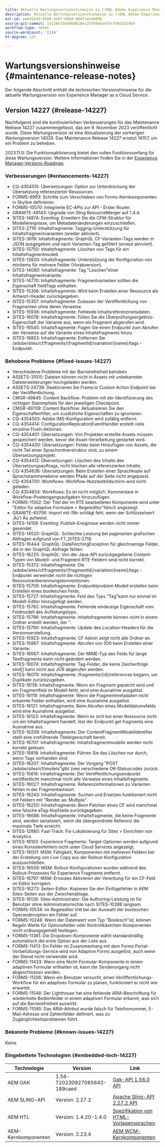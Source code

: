 ```yaml
---
title: Aktuelle Wartungsversionshinweise zu [!DNL Adobe Experience Manager] as a Cloud Service.
description: Aktuelle Wartungsversionshinweise zu [!DNL Adobe Experience Manager] as a Cloud Service.
exl-id: eee42b4d-9206-4ebf-b88d-d8df14c46094
source-git-commit: 1a128e35be06d018ec25fb0e6a479cfd0d242dbd
workflow-type: tm+mt
source-wordcount: '1114'
ht-degree: 12%

---
```


# Wartungsversionshinweise {#maintenance-release-notes}

Der folgende Abschnitt enthält die technischen Versionshinweise für die aktuelle Wartungsversion von Experience Manager as a Cloud Service.

## Version 14227 {#release-14227}

Nachfolgend sind die kontinuierlichen Verbesserungen für das Maintenance Release 14227 zusammengefasst, das am 9. November 2023 veröffentlicht wurde. Diese Wartungsversion ist eine Aktualisierung der vorherigen Wartungsversion 14029. Das Maintenance Release 14227 ersetzt 14157, um ein Problem zu beheben.

2023.11.0: Die Funktionsaktivierung bietet den vollen Funktionsumfang für diese Wartungsversion. Weitere Informationen finden Sie in der [Experience Manager-Versions-Roadmap](https://experienceleague.adobe.com/docs/experience-manager-release-information/aem-release-updates/update-releases-roadmap.html?lang=de).

### Verbesserungen {#enhancements-14227}

<!--* ASSETS-29631: Assets Cloud: Use dam:roles for secure delivery/search.-->
* CQ-4354515: Übersetzungen: Option zur Unterdrückung der Übersetzung referenzierter Ressourcen.
* FORMS-9993: Schritte zum Verschieben von Forms-Kernkomponenten in Skyline definieren.
* FORMS-10570: Integrierte EC-APIs zur API - Erster Router.
* GRANITE-48143: Upgrade von Sling ResourceMerger auf 1.4.4.
* SITES-14874: Eventing: Erweitern Sie die CFM-Struktur für Modellereignisse, um Metadatenänderungen einzuschließen.
* SITES-2719: Inhaltsfragmente: Tagging-Unterstützung für Inhaltsfragmentvarianten (wieder aktiviert).
* SITES-3619: Inhaltsfragmente: GraphQL CF-Varianten-Tags werden in JSON ausgegeben und nach Varianten-Tag gefiltert (erneut aktiviert).
* SITES-13750: Inhaltsfragmente: Löschen von Tags für ein Inhaltsfragmentmodell.
* SITES-13920: Inhaltsfragmente: Unterstützung der Konfiguration von minItems für mehrere Felder (Vorabversion).
* SITES-14080: Inhaltsfragmente: Tag &quot;Löschen&quot;einer Inhaltsfragmentvariante.
* SITES-14770: Inhaltsfragmente: Fragmentvarianten sollten die Eigenschaft fieldTags enthalten.
* SITES-15356: Inhaltsfragmente: Wird beim Erstellen einer Ressource als Antwort-Header zurückgegeben.
* SITES-15357: Inhaltsfragmente: Zulassen der Veröffentlichung von Fragmenten ohne deren Verweise.
* SITES-15938: Inhaltsfragmente: Fehlende Inhaltsreferenzmetadaten.
* SITES-16078: Inhaltsfragmente: Füllen Sie die Überprüfungsergebnis-Eigenschaft der Variante aus, wenn ein Fragment abgerufen wird.
* SITES-16545: Inhaltsfragmente: Fügen Sie einen Endpunkt zum Abrufen der Verweise auf die Variante eines Inhaltsfragments hinzu.
* SITES-16853: Inhaltsfragmente: Entfernen Sie /adobe/sites/cf/fragments/{fragmentId}/variation/{name}/tags -Endpunkt.

### Behobene Probleme {#fixed-issues-14227}

* Verschiedene Probleme mit der Barrierefreiheit behoben
* ASSETS-31015: Dateien können nicht in Assets mit unbekannten Dateierweiterungen hochgeladen werden.
* ASSETS-24739: Deaktivieren Sie Frame.io Custom Action Endpoint bei der Veröffentlichung.
* CMGR-49845: Content Backflow: Problem mit der Identifizierung des richtigen Stammpfads für den jeweiligen Checkpoint.
* CMGR-49709: Content Backflow: Aktualisieren Sie den Eigenschaftenfilter, um zusätzliche Eigenschaften zu ignorieren.
* CQ-4354503: Adobe IMS-Konfiguration wird zufällig entfernt.
* CQ-4354414: ConfigurationReplicationEventHandler erstellt viele einzelne Flush-Aktionen.
* CQ-4354401: Übersetzungen: Von Projekten erstellte Assets müssen gespeichert werden, bevor die Asset-Verarbeitung gestartet wird.
* CQ-4354430: Übersetzungen: Fehler beim Hinzufügen von Assets, die nicht Teil einer Sprachordnerstruktur sind, zu einem Übersetzungsprojekt.
* CQ-4354412: Übersetzungen: Löschen des Inhalts des Übersetzungsauftrags, nicht löschen alle referenzierten Inhalte.
* CQ-4354636: Übersetzungen: Beim Erstellen einer Sprachkopie auf Sprachstammenebene werden Pfade auf der Seite nicht angepasst.
* CQ-4354700: Workflows: Workflow-Nutzlastbildschirm wird nicht geladen.
* CQ-4354834: Workflows: Es ist nicht möglich, Kommentare in Workflow-Posteingangsaufgaben hinzuzufügen.
* FORMS-11302: Der Titel der im RTE bearbeiteten Komponente wird unter &quot;Editor für adaptive Formulare > Regeleditor&quot;falsch angezeigt.
* GRANITE-45706: Import mit i18n schlägt fehl, wenn der Schlüsselwert ‚Äú‘) Äù aufweist.
* SITES-14156: Eventing: Publish-Ereignisse werden nicht immer gesendet.
* SITES-14520: GraphQL: Schlechte Leistung bei paginierten grafischen Abfragen aufgrund von FT_SITES-2719.
* SITES-16444: GraphQL: DataFetchingException für gleichnamige Felder, die in der GraphQL-Abfrage fehlen.
* SITES-16225: GraphQL: Von der Java-API zurückgegebene Content-Typen von Modell- und Fragment-RTE-Feldern sind nicht korrekt.
* SITES-15373: Inhaltsfragmente: Die /adobe/sites/cf/fragments/{fragmentId}/variation/{name}/tags -Endpunkt verwendet nicht die richtigen Ressourcenbenennungskonventionen.
* SITES-15709: Inhaltsfragmente: Endpunktproblem Modell erstellen beim Erstellen eines booleschen Felds.
* SITES-15727: Inhaltsfragmente: Feld des Typs &quot;Tag&quot;kann nur einmal im Modell-Editor hinzugefügt werden.
* SITES-15782: Inhaltsfragmente: Fehlende eindeutige Eigenschaft vom Feldmodell des Auflistungstyps.
* SITES-15786: Inhaltsfragmente: Inhaltsfragmente können nicht in einem Ordner erstellt werden, der &quot;.
* SITES-15790: Inhaltsfragmente: Update des Location-Headers für die Versionserstellung.
* SITES-15923: Inhaltsfragmente: CF Admin zeigt nicht alle Ordner an.
* SITES-15987: Inhaltsfragmente: Abrufen von 500 beim Erstellen einer Variante.
* SITES-16067: Inhaltsfragmente: Der MIME-Typ des Felds für lange Textfragmente kann nicht geändert werden.
* SITES-16074: Inhaltsfragmente: Tag-Felder, die keine Zeichenfolge sind[] kann nicht aus JCR abgerufen werden.
* SITES-16079: Inhaltsfragmente: /fragments/{id}/references begann, um Duplikate zurückzugeben.
* SITES-16118: Inhaltsfragmente: Wenn ein Fragment gepatcht wird und ein Fragmentfeld im Modell fehlt, wird eine Ausnahme ausgelöst.
* SITES-16119: Inhaltsfragmente: Wenn die Fragmentmetadaten nicht erkannte Felder enthalten, wird eine Ausnahme ausgelöst.
* SITES-16121: Inhaltsfragmente: Beim Abrufen eines Modelldatumsfelds wird eine Ausnahme ausgelöst.
* SITES-16123: Inhaltsfragmente: Wenn es sich bei einer Ressource nicht um ein Inhaltsfragment handelt, löst der Endpunkt get fragments eine Ausnahme aus.
* SITES-16208: Inhaltsfragmente: Der ContentFragmentModelIdentifier stellt eine irreführende Titeleigenschaft bereit.
* SITES-16707: Inhaltsfragmente: Inhaltsfragmentmodelle werden nicht korrekt gelesen.
* SITES-16818: Inhaltsfragmente: Führen Sie das Löschen nur durch, wenn Tags vorhanden sind.
* SITES-16207: Inhaltsfragmente: Der Vorgang &quot;POST /adobe/sites/cf/models&quot;gibt zwei verschiedene OK-Statuscodes zurück.
* SITES-15616: Inhaltsfragmente: Der Veröffentlichungsendpunkt veröffentlicht manchmal nicht alle Verweise eines Inhaltsfragments.
* SITES-16027: Inhaltsfragmente: Referenzinformationen zu Varianten fehlen in der Fragmentantwort.
* SITES-16243: Inhaltsfragmente: Suchen und Ersetzen funktioniert nicht mit Feldern mit &quot;Render as: Multiple&quot;.
* SITES-16250: Inhaltsfragmente: Beim Patchen eines CF wird manchmal eine falsche eTag-Kopfzeile zurückgegeben.
* SITES-16686: Inhaltsfragmente: Inhaltsfragmente, die keine Fragmente sind, werden serialisiert, wenn die übergeordnete Referenz die maximale Tiefe erreicht.
* SITES-12880: Fast-Track: Fix-Lokalisierung für Sites > Einrichten von Analytics.
* SITES-16103: Experience Fragments: Target-Optionen werden aufgrund eines Konsolenfehlers nicht unter Cloud Services angezeigt.
* SITES-16001: MSM: Fähigkeit, Komponenten mit mehreren Feldern bei der Erstellung von Live Copy aus der Rollout-Konfiguration auszuschließen.
* SITES-16559: MSM: Rollout-Konfigurationen wurden während des Rollout-Prozesses für Experience Fragments entfernt.
* SITES-16797: MSM: Erneutes Aktivieren der Vererbung für ein CF-Feld im Editor korrigiert.
* SITES-16273: Seiten-Editor: Kopieren Sie den Einfügefehler in AEM Sites-Seiten aus der Zwischenablage.
* SITES-16126: Sites-Administrator: Die Authoring-Leistung ist für Benutzer ohne Administratorrechte nach SITES-10288 langsam.
* FORMS-10534: Im Regeleditor tritt bei der Auswahl der booleschen Operandenoption ein Fehler auf.
* FORMS-10248: Wenn der Datenwert vom Typ &quot;Boolesch&quot;ist, können Regeln Werte für Optionsfelder oder Kontrollkästchen-Komponenten nicht ordnungsgemäß festlegen.
* FORMS-11361: Die Dropdown-Komponente wählt standardmäßig automatisch die erste Option aus der Liste aus.
* FORMS-11413: Ein Fehler im Zusammenhang mit dem Forms Portal-Vorbefüllungs-Service wird von Adaptive Forms ausgelöst, auch wenn der Dienst nicht verwendet wird.
* FORMS-11433: Wenn eine Nicht-Formular-Komponente in einem adaptiven Formular enthalten ist, kann der Sendevorgang nicht abgeschlossen werden.
* FORMS-11206: Wenn ein Benutzer versucht, einen Veröffentlichungs-Workflow für ein adaptives Formular zu planen, funktioniert er nicht wie erwartet.
* FORMS-11546: Der Lighthouse hat eine fehlende ARIA-Beschriftung für wiederholte Bedienfelder in einem adaptiven Formular erkannt, was sich auf die Barrierefreiheit auswirkt.
* FORMS-11095: Das ARIA-Attribut wurde falsch für Telefonnummer, E-Mail-Adresse und Zahlenfelder definiert, was zu Zugänglichkeitsproblemen führt.

### Bekannte Probleme {#known-issues-14227}

Keine

### Eingebettete Technologien {#embedded-tech-14227}

| Technologie | Version | Link |
|---|---|---|
| AEM OAK | 1.56-T20230927085643-189caed | [Oak-API 1.56.0 API](https://www.javadoc.io/doc/org.apache.jackrabbit/oak-api/1.56.0/index.html) |
| AEM SLING-API | Version: 2.27.2 | [Apache Sling-API 2.27.2 API](https://www.javadoc.io/doc/org.apache.sling/org.apache.sling.api/latest/index.html) |
| AEM HTL | Version: 1.4.20-1.4.0 | [Spezifikation von HTML-Vorlagensprachen](https://github.com/adobe/htl-spec) |
| AEM-Kernkomponenten | Version: 2.23.4 | [AEM WCM-Kernkomponenten](https://github.com/adobe/aem-core-wcm-components) |
